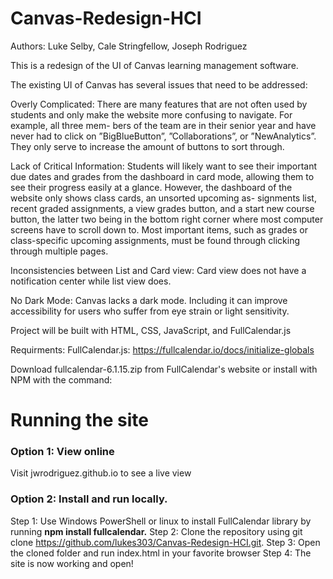 # Canvas-Redesign-HCI

Authors: Luke Selby, Cale Stringfellow, Joseph Rodriguez

This is a redesign of the UI of Canvas learning management software.

The existing UI of Canvas has several issues that need to
be addressed:

Overly Complicated: There are many features that are
not often used by students and only make the website
more confusing to navigate. For example, all three mem-
bers of the team are in their senior year and have never
had to click on ”BigBlueButton”, ”Collaborations”, or
”NewAnalytics”. They only serve to increase the amount
of buttons to sort through.

Lack of Critical Information: Students will likely want
to see their important due dates and grades from the
dashboard in card mode, allowing them to see their
progress easily at a glance. However, the dashboard of the
website only shows class cards, an unsorted upcoming as-
signments list, recent graded assignments, a view grades
button, and a start new course button, the latter two being
in the bottom right corner where most computer screens
have to scroll down to. Most important items, such as
grades or class-specific upcoming assignments, must be
found through clicking through multiple pages.

Inconsistencies between List and Card view: Card view
does not have a notification center while list view does.

No Dark Mode: Canvas lacks a dark mode. Including it
can improve accessibility for users who suffer from eye
strain or light sensitivity.

Project will be built with HTML, CSS, JavaScript, and FullCalendar.js

Requirments:
FullCalendar.js: https://fullcalendar.io/docs/initialize-globals

Download fullcalendar-6.1.15.zip from FullCalendar's website or install with NPM with the command:

# Running the site
### Option 1: View online
Visit jwrodriguez.github.io to see a live view
### Option 2: Install and run locally.
Step 1: Use Windows PowerShell or linux to install FullCalendar library by running **npm install fullcalendar.**
Step 2: Clone the repository using git clone https://github.com/lukes303/Canvas-Redesign-HCI.git.
Step 3: Open the cloned folder and run index.html in your favorite browser
Step 4: The site is now working and open!
